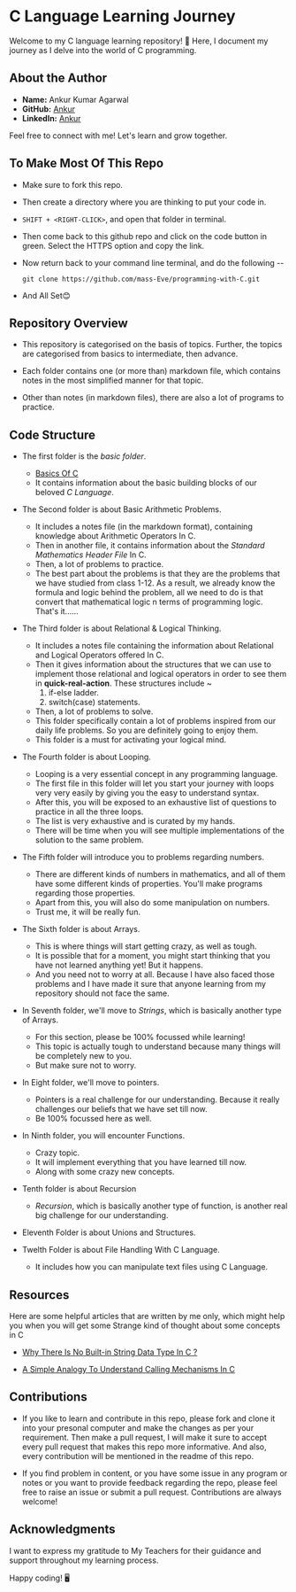 # C Language Learning Journey

Welcome to my C language learning repository! 🚀 Here, I document my journey as I delve into the world of C programming.

## About the Author

- **Name:** Ankur Kumar Agarwal
- **GitHub:** [Ankur](https://github.com/mass-Eve)
- **LinkedIn:** [Ankur](https://www.linkedin.com/in/ankoor-agarwal/)

Feel free to connect with me! Let's learn and grow together.

## To Make Most Of This Repo 
  - Make sure to fork this repo.
  - Then create a directory where you are thinking to put your code in.
  - `SHIFT + <RIGHT-CLICK>`, and open that folder in terminal.
  - Then come back to this github repo and click on the code button in green. Select the HTTPS option and copy the link.
  - Now return back to your command line terminal, and do the following --

        git clone https://github.com/mass-Eve/programming-with-C.git

  - And All Set😊

## Repository Overview

- This repository is categorised on the basis of topics. Further, the topics are categorised from basics to intermediate, then advance.

- Each folder contains one (or more than) markdown file, which contains notes in the most simplified manner for that topic.

- Other than notes (in markdown files), there are also a lot of programs to practice.

## Code Structure

- The first folder is the *basic folder*.
    - [Basics Of C](01-basic-programs)
    - It contains information about the basic building blocks of our beloved _C Language_.

- The Second folder is about Basic Arithmetic Problems.
    - It includes a notes file (in the markdown format), containing knowledge about Arithmetic Operators In C.
    - Then in another file, it contains information about the *Standard Mathematics Header File* In C.
    - Then, a lot of problems to practice.
    - The best part about the problems is that they are the problems that we have studied from class 1-12. As a result, we already know the formula and logic behind the problem, all we need to do is that convert that mathematical logic n terms of programming logic. That's it......

- The Third folder is about Relational & Logical Thinking.
    - It includes a notes file containing the information about Relational and Logical Operators offered In C.
    - Then it gives information about the structures that we can use to implement those relational and logical operators in order to see them in **quick-real-action**. These structures include ~
        01. if-else ladder.
        02. switch(case) statements.
    - Then, a lot of problems to solve.
    - This folder specifically contain a lot of problems inspired from our daily life problems. So you are definitely going to enjoy them.
    - This folder is a must for activating your logical mind.

- The Fourth folder is about Looping.

    - Looping is a very essential concept in any programming language.
    - The first file in this folder will let you start your journey with loops very very easily by giving you the easy to understand syntax.
    - After this, you will be exposed to an exhaustive list of questions to practice in all the three loops.
    - The list is very exhaustive and is curated by my hands.
    - There will be time when you will see multiple implementations of the solution to the same problem.

- The Fifth folder will introduce you to problems regarding numbers.

    - There are different kinds of numbers in mathematics, and all of them have some different kinds of properties. You'll make programs regarding those properties.
    - Apart from this, you will also do some manipulation on numbers.
    - Trust me, it will be really fun.

- The Sixth folder is about Arrays.

    - This is where things will start getting crazy, as well as tough. 
    - It is possible that for a moment, you might start thinking that you have not learned anything yet! But it happens. 
    - And you need not to worry at all. Because I have also faced those problems and I have made it sure that anyone learning from my repository should not face the same.

- In Seventh folder, we'll move to *Strings*, which is basically another type of Arrays. 

    - For this section, please be 100% focussed while learning!
    - This topic is actually tough to understand because many things will be completely new to you.
    - But make sure not to worry.

- In Eight folder, we'll move to pointers.

    - Pointers is a real challenge for our understanding. Because it really challenges our beliefs that we have set till now.
    - Be 100% focussed here as well.

- In Ninth folder, you will encounter Functions.

    - Crazy topic.
    - It will implement everything that you have learned till now.
    - Along with some crazy new concepts.

- Tenth folder is about Recursion

    - *Recursion*, which is basically another type of function, is another real big challenge for our understanding.

- Eleventh Folder is about Unions and Structures.


- Twelth Folder is about File Handling With C Language.

    - It includes how you can manipulate text files using C Language.

## Resources

<!-- Here are some helpful resources that I've referred in my learning journey: -->



Here are some helpful articles that are written by me only, which might help you when you will get some Strange kind of thought about some concepts in C

- [Why There Is No Built-in String Data Type In C ?](https://www.linkedin.com/posts/ankoor-agarwal_cprogramming-strings-programminglanguages-activity-7148709276532867072-zM4w?utm_source=share&utm_medium=member_desktop)

- [A Simple Analogy To Understand Calling Mechanisms In C](https://www.linkedin.com/posts/ankoor-agarwal_c-cprogramminglanguage-functions-activity-7147595792772440064-Rz0A?utm_source=share&utm_medium=member_desktop)

## Contributions

- If you like to learn and contribute in this repo, please fork and clone it into your presonal computer and make the changes as per your requirement. Then make a pull request, I will make it sure to accept every pull request that makes this repo more informative. And also, every contribution will be mentioned in the readme of this repo. 

- If you find problem in content, or you have some issue in any program or notes or you want to provide feedback regarding the repo, please feel free to raise an issue or submit a pull request. Contributions are always welcome!

## Acknowledgments

I want to express my gratitude to My Teachers for their guidance and support throughout my learning process.

Happy coding! 🖥️